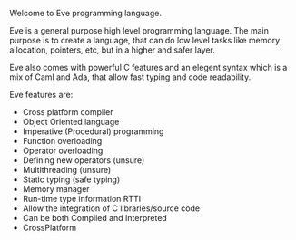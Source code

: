 Welcome to Eve programming language.

Eve is a general purpose high level programming language.
The main purpose is to create a language, that can do 
low level tasks like memory allocation, pointers, etc,
but in a higher and safer layer. 

Eve also comes with powerful C features and an elegent
syntax which is a mix of Caml and Ada, that allow fast 
typing and code readability.

Eve features are:
  
  - Cross platform compiler
  - Object Oriented language
  - Imperative (Procedural) programming
  - Function overloading
  - Operator overloading
  - Defining new operators (unsure)
  - Multithreading (unsure)
  - Static typing (safe typing)
  - Memory manager
  - Run-time type information RTTI
  - Allow the integration of C libraries/source code
  - Can be both Compiled and Interpreted
  - CrossPlatform